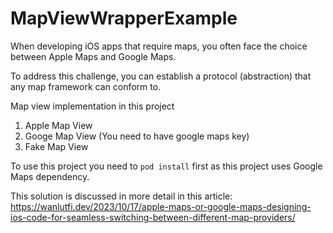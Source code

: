 # MapViewWrapperExample

When developing iOS apps that require maps, you often face the choice between Apple Maps and Google Maps. 

To address this challenge, you can establish a protocol (abstraction) that any map framework can conform to.

Map view implementation in this project
1. Apple Map View
2. Googe Map View (You need to have google maps key)
3. Fake Map View

To use this project you need to `pod install` first as this project uses Google Maps dependency.

This solution is discussed in more detail in this article:
https://wanlutfi.dev/2023/10/17/apple-maps-or-google-maps-designing-ios-code-for-seamless-switching-between-different-map-providers/
